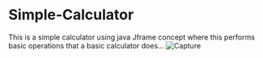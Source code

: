 # Simple-Calculator
This is  a simple calculator using java Jframe concept where this performs basic operations that a basic calculator does...
![Capture](https://user-images.githubusercontent.com/117185119/236491077-2f7960e3-9897-403a-a5c9-beec92992012.PNG)


